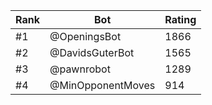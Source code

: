 Rank|Bot|Rating
---|---|---
#1|@OpeningsBot|1866
#2|@DavidsGuterBot|1565
#3|@pawnrobot|1289
#4|@MinOpponentMoves|914
